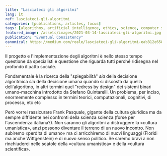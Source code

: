 ```yaml
---
title: "Lasciateci gli algoritmi"
lang: it
ref: lasciateci-gli-algoritmi
categories: [publications, articles, focus]
tags: [algorithms, artificial intelligence, ethics, science, computer science]
featured_image: /assets/images/2021-03-14-lasciateci-gli-algoritmi.jpg
publication: "Eventual Consistency"
canonical: https://medium.com/reale/lasciateci-gli-algoritmi-eab312e658f5
---
```


Il progetto e l'implementazione degli algoritmi è nello stesso tempo questione
da specialisti e questione che riguarda tutti perché ridisegna nel profondo il
patto sociale.

Fondamentale è la ricerca della "spiegabilità" *sia* della decisione
algoritmica *sia* della decisione umana quando si discosta da quella
dell'algoritmo, in altri termini quel "redress by design" dei sistemi binari
umano-macchina introdotto da Stefano Quintarelli. Un problema, per inciso,
enormemente complesso in termini teorici, computazionali, cognitivi, di
processo, etc etc

Però vorrei rassicurare Frank Pasquale, gigante della cultura giuridica ma da
sempre diffidente nei confronti della scienza scienza (forse per l'ascendenza
italiana?). Non saranno gli algoritmi a distruggere la «cultura umanistica»,
anzi possono diventare il terreno di un nuovo incontro. Non subiremo «perdita
di umano» ma ci arricchiremo di nuovi linguaggi (Floridi ma anche Wittgenstein)
e di nuovo senso politico. Se saremo bravi a non rinchiuderci nelle scatole
della «cultura umanistica» e della «cultura scientifica».
